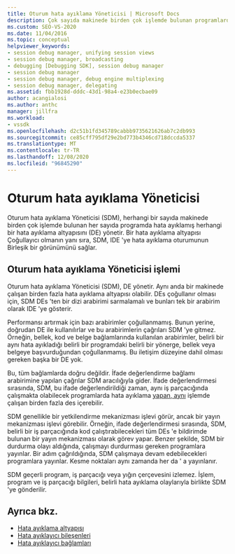 ```yaml
---
title: Oturum hata ayıklama Yöneticisi | Microsoft Docs
description: Çok sayıda makinede birden çok işlemde bulunan programlarda hata ayıklama altyapısını yöneten oturum ayıklama Yöneticisi hakkında bilgi edinin.
ms.custom: SEO-VS-2020
ms.date: 11/04/2016
ms.topic: conceptual
helpviewer_keywords:
- session debug manager, unifying session views
- session debug manager, broadcasting
- debugging [Debugging SDK], session debug manager
- session debug manager
- session debug manager, debug engine multiplexing
- session debug manager, delegating
ms.assetid: fbb1928d-dddc-43d1-98a4-e23b0ecbae09
author: acangialosi
ms.author: anthc
manager: jillfra
ms.workload:
- vssdk
ms.openlocfilehash: d2c51b1fd345789cabbb9735621626ab7c2db993
ms.sourcegitcommit: ce85cff795df29e2bd773b4346cd718dccda5337
ms.translationtype: MT
ms.contentlocale: tr-TR
ms.lasthandoff: 12/08/2020
ms.locfileid: "96845290"
---
```

# <a name="session-debug-manager"></a>Oturum hata ayıklama Yöneticisi
Oturum hata ayıklama Yöneticisi (SDM), herhangi bir sayıda makinede birden çok işlemde bulunan her sayıda programda hata ayıklamış herhangi bir hata ayıklama altyapısını (DE) yönetir. Bir hata ayıklama altyapısı Çoğullayıcı olmanın yanı sıra, SDM, IDE 'ye hata ayıklama oturumunun Birleşik bir görünümünü sağlar.

## <a name="session-debug-manager-operation"></a>Oturum hata ayıklama Yöneticisi işlemi
 Oturum hata ayıklama Yöneticisi (SDM), DE yönetir. Aynı anda bir makinede çalışan birden fazla hata ayıklama altyapısı olabilir. DEs çoğullanır olması için, SDM DEs 'ten bir dizi arabirimi sarmalamalı ve bunları tek bir arabirim olarak IDE 'ye gösterir.

 Performansı artırmak için bazı arabirimler çoğullanmamış. Bunun yerine, doğrudan DE ile kullanılırlar ve bu arabirimlerin çağrıları SDM 'ye gitmez. Örneğin, bellek, kod ve belge bağlamlarında kullanılan arabirimler, belirli bir aynı hata ayıkladığı belirli bir programdaki belirli bir yönerge, bellek veya belgeye başvurduğundan çoğullanmamış. Bu iletişim düzeyine dahil olması gereken başka bir DE yok.

 Bu, tüm bağlamlarda doğru değildir. İfade değerlendirme bağlamı arabirimine yapılan çağrılar SDM aracılığıyla gider. İfade değerlendirmesi sırasında, SDM, bu ifade değerlendirildiği zaman, aynı iş parçacığında çalışmakta olabilecek programlarda hata ayıklama [yapan, aynı](../../extensibility/debugger/reference/idebugexpression2.md) işlemde çalışan birden fazla des içerebilir.

 SDM genellikle bir yetkilendirme mekanizması işlevi görür, ancak bir yayın mekanizması işlevi görebilir. Örneğin, ifade değerlendirmesi sırasında, SDM, belirli bir iş parçacığında kod çalıştırabilecekleri tüm DEs 'e bildirimde bulunan bir yayın mekanizması olarak görev yapar. Benzer şekilde, SDM bir durdurma olayı aldığında, çalışmayı durdurması gereken programlara yayınlar. Bir adım çağrıldığında, SDM çalışmaya devam edebilecekleri programlara yayınlar. Kesme noktaları aynı zamanda her da ' a yayınlanır.

 SDM geçerli program, iş parçacığı veya yığın çerçevesini izlemez. İşlem, program ve iş parçacığı bilgileri, belirli hata ayıklama olaylarıyla birlikte SDM 'ye gönderilir.

## <a name="see-also"></a>Ayrıca bkz.
- [Hata ayıklama altyapısı](../../extensibility/debugger/debug-engine.md)
- [Hata ayıklayıcı bileşenleri](../../extensibility/debugger/debugger-components.md)
- [Hata ayıklayıcı bağlamları](../../extensibility/debugger/debugger-contexts.md)

